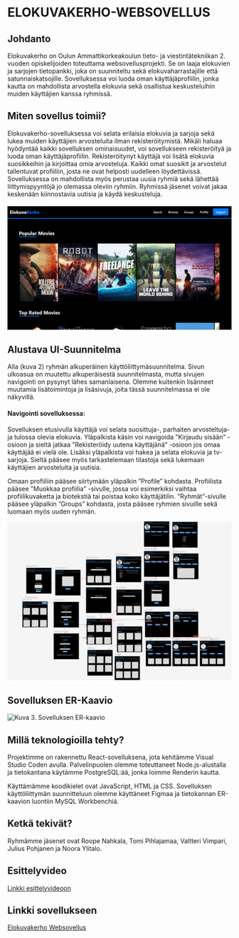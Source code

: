 # ELOKUVAKERHO-WEBSOVELLUS

## Johdanto

Elokuvakerho on Oulun Ammattikorkeakoulun tieto- ja viestintätekniikan 2. vuoden opiskelijoiden toteuttama websovellusprojekti. Se on laaja elokuvien ja sarjojen tietopankki, joka on suunniteltu sekä elokuvaharrastajille että satunnaiskatsojille. Sovelluksessa voi luoda oman käyttäjäprofiilin, jonka kautta on mahdollista arvostella elokuvia sekä osallistua keskusteluihin muiden käyttäjien kanssa ryhmissä.

## Miten sovellus toimii?

Elokuvakerho-sovelluksessa voi selata erilaisia elokuvia ja sarjoja sekä lukea muiden käyttäjien arvosteluita ilman rekisteröitymistä. Mikäli haluaa hyödyntää kaikki sovelluksen ominaisuudet, voi sovellukseen rekisteröityä ja luoda oman käyttäjäprofiilin. Rekisteröitynyt käyttäjä voi lisätä elokuvia suosikkeihin ja kirjoittaa omia arvosteluja. Kaikki omat suosikit ja arvostelut tallentuvat profiiliin, josta ne ovat helposti uudelleen löydettävissä. Sovelluksessa on mahdollista myös perustaa uusia ryhmiä sekä lähettää liittymispyyntöjä jo olemassa oleviin ryhmiin. Ryhmissä jäsenet voivat jakaa keskenään kiinnostavia uutisia ja käydä keskusteluja.

#### ![Kuva 1. Sovelluksen etusivu](kuvat/homepage.png)

## Alustava UI-Suunnitelma

Alla (kuva 2) ryhmän alkuperäinen käyttöliittymäsuunnitelma. Sivun ulkoasua on muutettu alkuperäisestä suunnitelmasta, mutta sivujen navigointi on pysynyt lähes samanlaisena. Olemme kuitenkin lisänneet muutamia lisätoimintoja ja lisäsivuja, joita tässä suunnitelmassa ei ole näkyvillä.  

#### Navigointi sovelluksessa: 

Sovelluksen etusivulla käyttäjä voi selata suosittuja-, parhaiten arvosteltuja- ja tulossa olevia elokuvia. Yläpalkista käsin voi navigoida ”Kirjaudu sisään” -osioon ja sieltä jatkaa ”Rekisteröidy uutena käyttäjänä” -osioon jos omaa käyttäjää ei vielä ole. Lisäksi yläpalkista voi hakea ja selata elokuvia ja tv-sarjoja. Sieltä pääsee myös tarkastelemaan tilastoja sekä lukemaan käyttäjien arvosteluita ja uutisia.  

Omaan profiiliin pääsee siirtymään yläpalkin ”Profile” kohdasta. Profiilista pääsee ”Muokkaa profiilia” -sivulle, jossa voi esimerkiksi vaihtaa profiilikuvaketta ja biotekstiä tai poistaa koko käyttäjätilin. ”Ryhmät”-sivulle pääsee yläpalkin ”Groups” kohdasta, josta pääsee ryhmien sivuille sekä luomaan myös uuden ryhmän.  

![Kuva 2. Alkuperäinen UI-suunnitelma](kuvat/originalUI.png)

## Sovelluksen ER-Kaavio

![Kuva 3. Sovelluksen ER-kaavio](link-to-er-diagram)

## Millä teknologioilla tehty?

Projektimme on rakennettu React-sovelluksena, jota kehitämme Visual Studio Coden avulla. Palvelinpuolen olemme toteuttaneet Node.js-alustalla ja tietokantana käytämme PostgreSQL:ää, jonka loimme Renderin kautta.

Käyttämämme koodikielet ovat JavaScript, HTML ja CSS. Sovelluksen käyttöliittymän suunnitteluun olemme käyttäneet Figmaa ja tietokannan ER-kaavion luontiin MySQL Workbenchiä.

## Ketkä tekivät?

Ryhmämme jäsenet ovat Roope Nahkala, Tomi Pihlajamaa, Valtteri Vimpari, Julius Pohjanen ja Noora Ylitalo.

## Esittelyvideo

[Linkki esittelyvideoon](link-to-video)

## Linkki sovellukseen

[Elokuvakerho Websovellus](https://elokuvakerho.onrender.com/)
